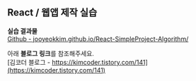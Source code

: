 ## React / 웹앱 제작 실습

**실습 결과물**  
[Github - jooyeokkim.github.io/React-SimpleProject-Algorithm/](jooyeokkim.github.io/React-SimpleProject-Algorithm/)

아래 **블로그 링크**를 참조해주세요.  
[김코더 블로그 - https://kimcoder.tistory.com/141](https://kimcoder.tistory.com/141)
